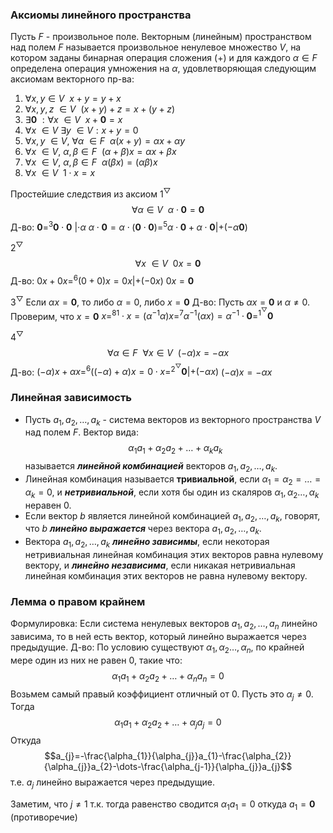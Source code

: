 ### Аксиомы линейного пространства
Пусть $F$ - произвольное поле. Векторным (линейным) пространством над полем $F$ называется произвольное ненулевое множество $V$, на котором заданы бинарная операция сложения (+) и для каждого $\alpha \in F$ определена операция умножения на $\alpha$, удовлетворяющая следующим аксиомам векторного пр-ва:
1) $\forall{x, y}\in V~~x+y=y+x$
2) $\forall{x, y, z}~\in V~~(x+y)+z=x+(y+z)$
3) $\exists{\pmb{0}}~:\forall{x}~\in V ~~x+\pmb{0} =x$ 
4) $\forall{x}~\in V~\exists{y}~\in V:x+y=0$
5) $\forall{x, y}~\in V,~\forall{\alpha}~\in F~~\alpha(x+y)=\alpha x+\alpha y$ 
6) $\forall{x}~\in V,~\alpha,\beta \in F~~(\alpha+\beta)x=\alpha x+\beta x$
7) $\forall{x}~\in V,~\alpha,\beta \in F~~\alpha(\beta x)=(\alpha\beta)x$ 
8) $\forall{x}~\in V~~1\cdot x=x$

Простейшие следствия из аксиом
$1^\bigtriangledown$ 
$$\forall{\alpha \in V}~~\alpha \cdot\pmb{0} =\pmb{0}$$
Д-во:
$\pmb{0}=^3\pmb{0}\cdot\pmb{0}$ $|\cdot\alpha$
$\alpha \cdot\pmb{0}=\alpha \cdot(\pmb{0}\cdot\pmb{0})=^5\alpha\cdot\pmb{0}+\alpha\cdot\pmb{0}|+(-\alpha\pmb{0})$

$2^\bigtriangledown$ 
$$\forall{x}~\in V~~0x=\pmb{0}$$
Д-во:
${0}x+0x=^6(0+0)x=0x|+(-0x)$ 
$0x=\pmb{0}$

$3^\bigtriangledown$ 
Если $\alpha x=\pmb{0}$, то либо $\alpha=0$, либо $x=\pmb{0}$ 
Д-во:
Пусть $\alpha x=\pmb{0}$ и $\alpha\neq0$. Проверим, что $x=\pmb{0}$ 
$x=^81\cdot x=(\alpha^{-1}\alpha)x=^7\alpha^{-1}(\alpha x)=\alpha^{-1}\cdot\pmb{0}=^{1^{\bigtriangledown}}\pmb{0}$ 

$4^{\bigtriangledown}$
$$\forall{\alpha \in F}~~\forall{x\in V}~~(-\alpha)x=-\alpha x$$
Д-во:
$(-\alpha)x+\alpha x=^6((-\alpha)+\alpha)x=0\cdot x=^{2^{\bigtriangledown}}\pmb{0}|+(-\alpha x)$
$(-\alpha)x=-\alpha x$

### Линейная зависимость
- Пусть $a_{1}, a_{2},\dots,a_{k}$ - система векторов из векторного пространства $V$ над полем $F$. Вектор вида:
$$\alpha_{1}a_{1}+\alpha_{2}a_{2}+\dots+\alpha_{k}a_{k}$$
называется ***линейной комбинацией*** векторов $a_{1}, a_{2},\dots,a_{k}$.
- Линейная комбинация называется **тривиальной**, если $\alpha_{1}=\alpha_{2}=\dots =\alpha_{k}=0$, и ***нетривиальной***, если хотя бы один из скаляров $\alpha_{1},\alpha_{2}\dots,\alpha_{k}$ неравен 0. 
- Если вектор $b$ является линейной комбинацией $a_{1}, a_{2},\dots,a_{k}$, говорят, что $b$ ***линейно выражается*** через вектора $a_{1}, a_{2},\dots,a_{k}$.
- Вектора $a_{1}, a_{2},\dots,a_{k}$ ***линейно зависимы***, если некоторая нетривиальная линейная комбинация этих векторов равна нулевому вектору, и ***линейно независима***, если никакая нетривиальная линейная комбинация этих векторов не равна нулевому вектору.

### Лемма о правом крайнем
Формулировка:
	 Если система ненулевых векторов $a_{1}, a_{2},\dots,a_{n}$ линейно зависима, то в ней есть вектор, который линейно выражается через предыдущие.
Д-во:
	По условию существуют $\alpha_{1},\alpha_{2}\dots,\alpha_{n}$, по крайней мере один из них не равен 0, такие что:
	$$\alpha_{1}a_{1}+\alpha_{2}a_{2}+\dots+\alpha_{n}a_{n}=0$$
	Возьмем самый правый коэффициент отличный от 0. Пусть это $\alpha_{j}\neq0$. Тогда
	$$\alpha_{1}a_{1}+\alpha_{2}a_{2}+\dots+\alpha_{j}a_{j}=0$$
	Откуда 
	$$a_{j}=-\frac{\alpha_{1}}{\alpha_{j}}a_{1}-\frac{\alpha_{2}}{\alpha_{j}}a_{2}-\dots-\frac{\alpha_{j-1}}{\alpha_{j}}a_{j}$$
	т.e. $a_{j}$ линейно выражается через предыдущие.

Заметим, что $j\neq{1}$ т.к. тогда равенство сводится $\alpha_{1}a_{1}=0$ откуда $a_{1}=\pmb{0}$ (противоречие)